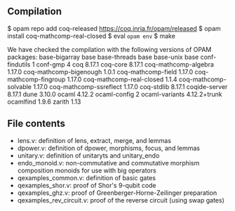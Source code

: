 ## Compilation

$ opam repo add coq-released https://coq.inria.fr/opam/released
$ opam install coq-mathcomp-real-closed
$ eval `opam env`
$ make

We have checked the compilation with the following versions of OPAM packages:
base-bigarray            base
base-threads             base
base-unix                base
conf-findutils           1
conf-gmp                 4
coq                      8.17.1
coq-core                 8.17.1
coq-mathcomp-algebra     1.17.0
coq-mathcomp-bigenough   1.0.1
coq-mathcomp-field       1.17.0
coq-mathcomp-fingroup    1.17.0
coq-mathcomp-real-closed 1.1.4
coq-mathcomp-solvable    1.17.0
coq-mathcomp-ssreflect   1.17.0
coq-stdlib               8.17.1
coqide-server            8.17.1
dune                     3.10.0
ocaml                    4.12.2
ocaml-config             2
ocaml-variants           4.12.2+trunk
ocamlfind                1.9.6
zarith                   1.13


## File contents

* lens.v: definition of lens, extract, merge, and lemmas
* dpower.v: definition of dpower, morphisms, focus, and lemmas
* unitary.v: definition of unitaryts and unitary_endo
* endo_monoid.v: non-commutative and commutative morphism composition monoids
  for use with big operators
* qexamples_common.v: definition of basic gates
* qexamples_shor.v: proof of Shor's 9-qubit code
* qexamples_ghz.v: proof of Greenberger-Horne-Zeilinger preparation
* qexamples_rev_circuit.v: proof of the reverse circuit (using swap gates)
